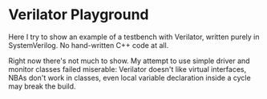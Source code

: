 # Verilator Playground

Here I try to show an example of a testbench with Verilator, written purely in SystemVerilog. No hand-written C++ code at all.

Right now there's not much to show. My attempt to use simple driver and monitor classes failed miserable: Verilator doesn't like virtual interfaces, NBAs don't work in classes, even local variable declaration inside a cycle may break the build.
